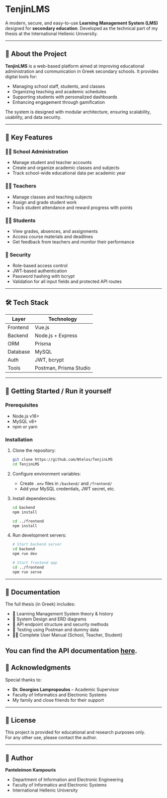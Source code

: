 # TenjinLMS

A modern, secure, and easy-to-use **Learning Management System (LMS)** designed for **secondary education**. Developed as the technical part of my thesis at the International Hellenic University.

---

## 🧩 About the Project

**TenjinLMS** is a web-based platform aimed at improving educational administration and communication in Greek secondary schools. It provides digital tools for:

- Managing school staff, students, and classes
- Organizing teaching and academic schedules
- Supporting students with personalized dashboards
- Enhancing engagement through gamification

The system is designed with modular architecture, ensuring scalability, usability, and data security.

---

## 🎯 Key Features

### 👩‍🏫 School Administration
- Manage student and teacher accounts
- Create and organize academic classes and subjects
- Track school-wide educational data per academic year

### 👨‍🏫 Teachers
- Manage classes and teaching subjects
- Assign and grade student work
- Track student attendance and reward progress with points

### 👨‍🎓 Students
- View grades, absences, and assignments
- Access course materials and deadlines
- Get feedback from teachers and monitor their performance

### 🔐 Security
- Role-based access control
- JWT-based authentication
- Password hashing with bcrypt
- Validation for all input fields and protected API routes

---

## 🛠️ Tech Stack

| Layer        | Technology         |
|--------------|--------------------|
| Frontend     | Vue.js             |
| Backend      | Node.js + Express  |
| ORM          | Prisma             |
| Database     | MySQL              |
| Auth         | JWT, bcrypt        |
| Tools        | Postman, Prisma Studio |

---

## 🚀 Getting Started / Run it yourself

### Prerequisites

- Node.js v16+
- MySQL v8+
- npm or yarn

### Installation

1. Clone the repository:
   ```bash
   git clone https://github.com/Ntelos/TenjinLMS
   cd TenjinLMS
   ```

2. Configure environment variables:
   - Create `.env` files in `/backend/` and `/frontend/`
   - Add your MySQL credentials, JWT secret, etc.

3. Install dependencies:
   ```bash
   cd backend
   npm install

   cd ../frontend
   npm install
   ```

4. Run development servers:
   ```bash
   # Start backend server
   cd backend
   npm run dev

   # Start frontend app
   cd ../frontend
   npm run serve
   ```

---

## 📖 Documentation

The full thesis (in Greek) includes:

- 📘 Learning Management System theory & history
- 🧱 System Design and ERD diagrams
- 🔐 API endpoint structure and security methods
- 🧪 Testing using Postman and dummy data
- 👨‍💼 Complete User Manual (School, Teacher, Student)

You can find the API documentation [here](https://documenter.getpostman.com/view/21713918/2sA2xiWrhB).
---

## 🤝 Acknowledgments

Special thanks to:

- **Dr. Georgios Lampropoulos** – Academic Supervisor  
- Faculty of Informatics and Electronic Systems  
- My family and close friends for their support  

---

## 📃 License

This project is provided for educational and research purposes only.  
For any other use, please contact the author.

---

## 🔗 Author

**Panteleimon Kampouris**
- Department of Information and Electronic Engineering
- Faculty of Informatics and Electronic Systems 
- International Hellenic University  
